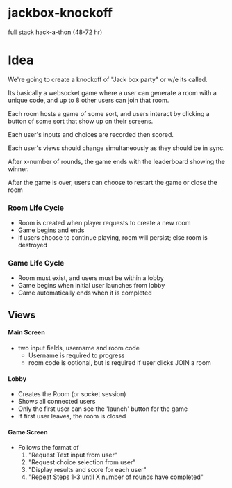 # jackbox-knockoff
full stack hack-a-thon (48-72 hr)


# Idea
We're going to create a knockoff of "Jack box party" or w/e its called. 

Its basically a websocket game where a user can generate a room with a unique code, and up to 8 other users can join that room.

Each room hosts a game of some sort, and users interact by clicking a button of some sort that show up on their screens.  

Each user's inputs and choices are recorded then scored.

Each user's views should change simultaneously as they should be in sync.

After x-number of rounds, the game ends with the leaderboard showing the winner.

After the game is over, users can choose to restart the game or close the room

### Room Life Cycle
 - Room is created when player requests to create a new room
 - Game begins and ends
 - if users choose to continue playing, room will persist; else room is destroyed

### Game Life Cycle
 - Room must exist, and users must be within a lobby
 - Game begins when initial user launches from lobby
 - Game automatically ends when it is completed
 
## Views
#### Main Screen
 - two input fields, username and room code
   - Username is required to progress
   - room code is optional, but is required if user clicks JOIN a room
#### Lobby
 - Creates the Room (or socket session)
 - Shows all connected users
 - Only the first user can see the 'launch' button for the game
 - If first user leaves, the room is closed
#### Game Screen
 - Follows the format of 
   1. "Request Text input from user"
   2. "Request choice selection from user"
   3. "Display results and score for each user"
   4. "Repeat Steps 1-3 until X number of rounds have completed"

